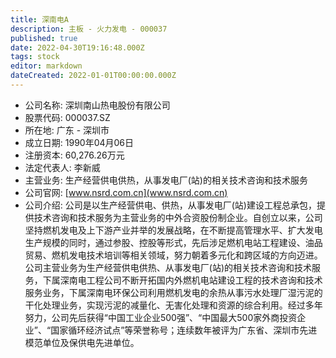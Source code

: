 ```yaml
---
title: 深南电A
description: 主板 - 火力发电 - 000037
published: true
date: 2022-04-30T19:16:48.000Z
tags: stock
editor: markdown
dateCreated: 2022-01-01T00:00:00.000Z
---
```


- 公司名称: 深圳南山热电股份有限公司
- 股票代码: 000037.SZ
- 所在地: 广东 - 深圳市
- 成立日期: 1990年04月06日
- 注册资本: 60,276.26万元
- 法定代表人: 李新威
- 主营业务: 生产经营供电供热，从事发电厂(站)的相关技术咨询和技术服务
- 公司官网: [www.nsrd.com.cn](www.nsrd.com.cn)
- 公司介绍: 公司是以生产经营供电、供热，从事发电厂(站)建设工程总承包，提供技术咨询和技术服务为主营业务的中外合资股份制企业。自创立以来，公司坚持燃机发电及上下游产业并举的发展战略，在不断提高管理水平、扩大发电生产规模的同时，通过参股、控股等形式，先后涉足燃机电站工程建设、油品贸易、燃机发电技术培训等相关领域，努力朝着多元化和跨区域的方向迈进。公司主营业务为生产经营供电供热、从事发电厂(站)的相关技术咨询和技术服务，下属深南电工程公司不断开拓国内外燃机电站建设工程的技术咨询和技术服务业务，下属深南电环保公司利用燃机发电的余热从事污水处理厂湿污泥的干化处理业务，实现污泥的减量化、无害化处理和资源的综合利用。经过多年努力，公司先后获得“中国工业企业500强”、“中国最大500家外商投资企业”、“国家循环经济试点”等荣誉称号；连续数年被评为广东省、深圳市先进模范单位及保供电先进单位。


